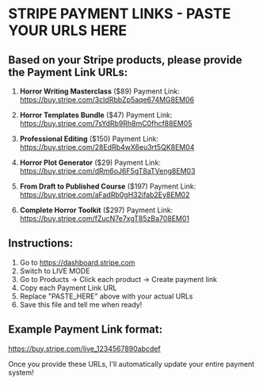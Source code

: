 # STRIPE PAYMENT LINKS - PASTE YOUR URLS HERE

## Based on your Stripe products, please provide the Payment Link URLs:

1. **Horror Writing Masterclass** ($89)
   Payment Link: https://buy.stripe.com/3cIdRbbZp5aqe674MG8EM06

2. **Horror Templates Bundle** ($47) 
   Payment Link: https://buy.stripe.com/7sYdRb9Rh8mC0fhcf88EM05

3. **Professional Editing** ($150)
   Payment Link: https://buy.stripe.com/28EdRb4wX6eu3rt5QK8EM04

4. **Horror Plot Generator** ($29)
   Payment Link: https://buy.stripe.com/dRm6oJ6F5gT8aTVeng8EM03

5. **From Draft to Published Course** ($197)
   Payment Link: https://buy.stripe.com/aFadRb0gH32ifab2Ey8EM02

6. **Complete Horror Toolkit** ($297)
   Payment Link: https://buy.stripe.com/fZucN7e7xgT85zBa708EM01

## Instructions:
1. Go to https://dashboard.stripe.com
2. Switch to LIVE MODE 
3. Go to Products → Click each product → Create payment link
4. Copy each Payment Link URL
5. Replace "PASTE_HERE" above with your actual URLs
6. Save this file and tell me when ready!

## Example Payment Link format:
https://buy.stripe.com/live_1234567890abcdef

Once you provide these URLs, I'll automatically update your entire payment system!
